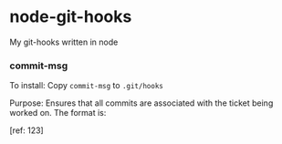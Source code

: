 node-git-hooks
==============

My git-hooks written in node

### commit-msg ###

To install:
Copy `commit-msg` to `.git/hooks`

Purpose:
Ensures that all commits are associated with the ticket being worked on.
The format is:

  [ref: 123]


